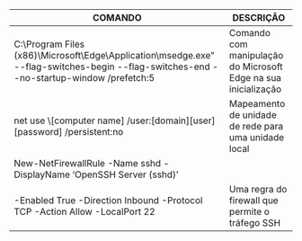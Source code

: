 | COMANDO | DESCRIÇÃO |
|--------------------------------------------|--------------------------------------------------------------------------------------|
| C:\Program Files (x86)\Microsoft\Edge\Application\msedge.exe" --flag-switches-begin --flag-switches-end --no-startup-window /prefetch:5 | Comando com manipulação do Microsoft Edge na sua inicialização |
| net use \\[computer name]  /user:[domain]\[user] [password] /persistent:no | Mapeamento de unidade de rede para uma unidade local |
| New-NetFirewallRule -Name sshd -DisplayName ‘OpenSSH Server (sshd)’ 
-Enabled True -Direction Inbound -Protocol TCP -Action Allow -LocalPort 22 | Uma regra do firewall que permite o tráfego SSH |
